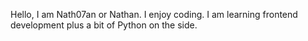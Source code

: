 Hello, I am Nath07an or Nathan. I enjoy coding. I am learning frontend development plus a bit of Python on the side.

